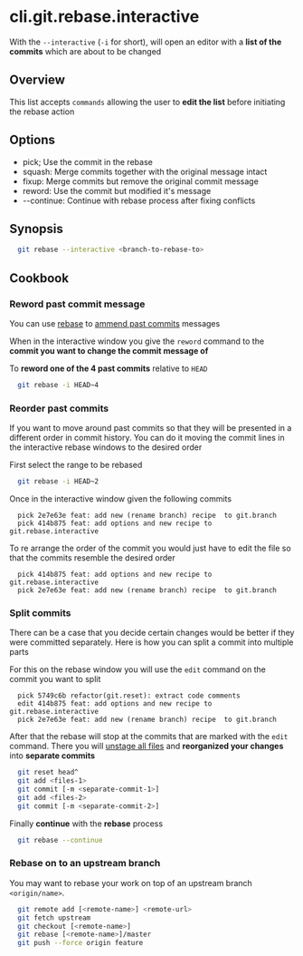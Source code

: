 # cli.git.rebase.interactive

With the `--interactive` (`-i` for short), will open an editor with a **list of
the commits** which are about to be changed

## Overview

This list accepts `commands` allowing the user to **edit the list** before
initiating the rebase action

## Options

- pick; Use the commit in the rebase
- squash: Merge commits together with the original message intact
- fixup: Merge commits but remove the original commit message
- reword: Use the commit but modified it's message
- --continue: Continue with rebase process after fixing conflicts

## Synopsis

```sh
  git rebase --interactive <branch-to-rebase-to>
```

## Cookbook

### Reword past commit message

You can use [rebase](./7ddq.md) to [ammend past commits](./nr07.md) messages

When in the interactive window you give the `reword` command to the **commit
you want to change the commit message of**

To **reword one of the 4 past commits** relative to `HEAD`

```sh
  git rebase -i HEAD~4
```

### Reorder past commits

If you want to move around past commits so that they will be presented in a
different order in commit history. You can do it moving the commit lines in the
interactive rebase windows to the desired order

First select the range to be rebased

```sh
  git rebase -i HEAD~2
```

Once in the interactive window given the following commits

```gitrebase
  pick 2e7e63e feat: add new (rename branch) recipe  to git.branch
  pick 414b875 feat: add options and new recipe to git.rebase.interactive
```

To re arrange the order of the commit you would just have to edit the file so
that the commits resemble the desired order

```gitrebase
  pick 414b875 feat: add options and new recipe to git.rebase.interactive
  pick 2e7e63e feat: add new (rename branch) recipe  to git.branch
```

### Split commits

There can be a case that you decide certain changes would be better if they
were committed separately. Here is how you can split a commit into multiple
parts

For this on the rebase window you will use the `edit` command on the commit you
want to split

```gitrebase
  pick 5749c6b refactor(git.reset): extract code comments
  edit 414b875 feat: add options and new recipe to git.rebase.interactive
  pick 2e7e63e feat: add new (rename branch) recipe  to git.branch
```

After that the rebase will stop at the commits that are marked with the `edit`
command. There you will [unstage all files](./z9bi.md) and **reorganized your
changes** into **separate commits**

```sh
  git reset head^
  git add <files-1>
  git commit [-m <separate-commit-1>]
  git add <files-2>
  git commit [-m <separate-commit-2>]
```

Finally **continue** with the **rebase** process

```sh
  git rebase --continue
```

### Rebase on to an upstream branch

You may want to rebase your work on top of an upstream branch `<origin/name>`.

```sh
  git remote add [<remote-name>] <remote-url>
  git fetch upstream
  git checkout [<remote-name>]
  git rebase [<remote-name>]/master
  git push --force origin feature
```
